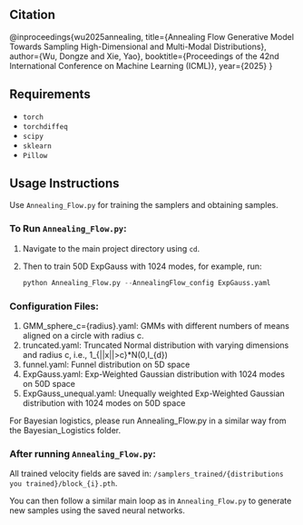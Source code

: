 ## Citation
@inproceedings{wu2025annealing,
  title={Annealing Flow Generative Model Towards Sampling High-Dimensional and Multi-Modal Distributions},
  author={Wu, Dongze and Xie, Yao},
  booktitle={Proceedings of the 42nd International Conference on Machine Learning (ICML)},
  year={2025}
}

## Requirements

- `torch`
- `torchdiffeq`
- `scipy`
- `sklearn`
- `Pillow`

## Usage Instructions

Use `Annealing_Flow.py` for training the samplers and obtaining samples.

### To Run `Annealing_Flow.py`:

1. Navigate to the main project directory using `cd`.

2. Then to train 50D ExpGauss with 1024 modes, for example, run:
   ```python
   python Annealing_Flow.py --AnnealingFlow_config ExpGauss.yaml

### Configuration Files:
1. GMM_sphere_c={radius}.yaml: GMMs with different numbers of means aligned on a circle with radius c.
2. truncated.yaml: Truncated Normal distribution with varying dimensions and radius c, i.e., 1_{||x||>c}*N(0,I_{d})
3. funnel.yaml: Funnel distribution on 5D space
4. ExpGauss.yaml: Exp-Weighted Gaussian distribution with 1024 modes on 50D space
5. ExpGauss_unequal.yaml: Unequally weighted Exp-Weighted Gaussian distribution with 1024 modes on 50D space

For Bayesian logistics, please run Annealing_Flow.py in a similar way from the Bayesian_Logistics folder.

### After running `Annealing_Flow.py`:

All trained velocity fields are saved in: 
`/samplers_trained/{distributions you trained}/block_{i}.pth`.

You can then follow a similar main loop as in `Annealing_Flow.py` to generate new samples using the saved neural networks.

